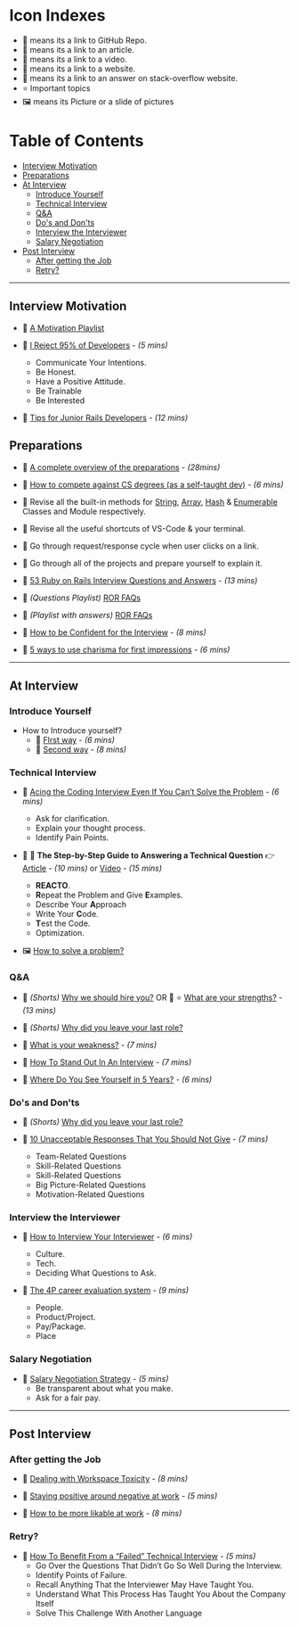 # Icon Indexes

- 📓 means its a link to GitHub Repo.
- 📃 means its a link to an article.
- 🎥 means its a link to a video.
- 🔖 means its a link to a website.
- 🙋 means its a link to an answer on stack-overflow website.
- ⭐ Important topics
- 🖼️ means its Picture or a slide of pictures

# Table of Contents

- [Interview Motivation](#interview-motivation)
- [Preparations](#preparations)
- [At Interview](#at-interview)
  - [Introduce Yourself](#introduce-yourself)
  - [Technical Interview](#technical-interview)
  - [Q&A](#qa)
  - [Do's and Don'ts](#dos-and-donts)
  - [Interview the Interviewer](#interview-the-interviewer)
  - [Salary Negotiation](#salary-negotiation)
- [Post Interview](#post-interview)
  - [After getting the Job](#after-getting-the-job)
  - [Retry?](#retry)

---

## Interview Motivation

- 🎥 [A Motivation Playlist](https://youtube.com/playlist?list=PL0ANbWdKRcgqBojON5gOp2JnWs4Hk7stw)

- 📃 [I Reject 95% of Developers](https://betterprogramming.pub/i-reject-95-of-developers-in-an-interview-heres-how-to-become-one-of-the-top-5-aebf70ac427f) - _(5 mins)_

  - Communicate Your Intentions.
  - Be Honest.
  - Have a Positive Attitude.
  - Be Trainable
  - Be Interested

- 🎥 [Tips for Junior Rails Developers](https://youtu.be/Q1yCuQZu7-0) - _(12 mins)_

## Preparations

- 🎥 [A complete overview of the preparations](https://youtu.be/nZNfSQKC-Yk) - _(28mins)_

- 🎥 [How to compete against CS degrees (as a self-taught dev)](https://youtu.be/xsL-5MhQWBk) - _(6 mins)_

- 🔖 Revise all the built-in methods for [String](https://ruby-doc.org/3.1.2/String.html), [Array](https://ruby-doc.org/3.1.2/Array.html), [Hash](https://ruby-doc.org/3.1.2/Hash.html) & [Enumerable](https://ruby-doc.org/3.1.2/Enumerable.html) Classes and Module respectively.

- 🔘 Revise all the useful shortcuts of VS-Code & your terminal.

- 🔘 Go through request/response cycle when user clicks on a link.

- 🔘 Go through all of the projects and prepare yourself to explain it.

- 📃 [53 Ruby on Rails Interview Questions and Answers](https://medium.com/ruby-daily/53-ruby-on-rails-interview-questions-and-answers-eb99eed1aeb7) - _(13 mins)_

- 🎥 _(Questions Playlist)_ [ROR FAQs](https://youtube.com/playlist?list=PL6SEI86zExmvCaLJMY9tFdP35NzCs2QdK)

- 🎥 _(Playlist with answers)_ [ROR FAQs](https://youtube.com/playlist?list=PL6SEI86zExmtPEhIPXhqLAScDURdT5z19)

- 🎥 [How to be Confident for the Interview](https://youtu.be/NA5_WyR6xYM) - _(8 mins)_

- 🎥 [5 ways to use charisma for first impressions](https://youtu.be/hUqhZtij7fQ?t=181) - _(6 mins)_

---

## At Interview

### Introduce Yourself

- How to Introduce yourself?
  - 🎥 [FIrst way](https://youtu.be/N1Ak5RSAFww) - _(6 mins)_
  - 🎥 [Second way](https://youtu.be/TiVq6ADO7XU) - _(8 mins)_

### Technical Interview

- 📃 [Acing the Coding Interview Even If You Can’t Solve the Problem](https://betterprogramming.pub/acing-the-coding-interview-even-if-you-cant-solve-the-problem-91a950947226) - _(6 mins)_

  - Ask for clarification.
  - Explain your thought process.
  - Identify Pain Points.

- 📃 🎥 **The Step-by-Step Guide to Answering a Technical Question** 👉 [Article](https://betterprogramming.pub/the-step-by-step-guide-to-answering-a-technical-question-in-a-coding-interview-37928490d4e2) - _(10 mins)_ or [Video](https://youtu.be/DIR_rxusO8Q) - _(15 mins)_

  - **REACTO**.
  - **R**epeat the Problem and Give **E**xamples.
  - Describe Your **A**pproach
  - Write Your **C**ode.
  - **T**est the Code.
  - Optimization.

- 🖼️ [How to solve a problem?](https://photos.app.goo.gl/4NUBcGd9x9khsRkU6)

### Q&A

- 🎥 _(Shorts)_ [Why we should hire you?](https://youtube.com/shorts/t2Y1TVBL3JU?feature=share)
  OR
  🎥 ⭐ [What are your strengths?](https://youtu.be/E5Gt2W9zKJE) - _(13 mins)_

- 🎥 _(Shorts)_ [Why did you leave your last role?](https://youtu.be/Rz8I7RI2WWw)

- 🎥 [What is your weakness?](https://youtu.be/crJiaNQ2dv8) - _(7 mins)_

- 🎥 [How To Stand Out In An Interview](https://youtu.be/UXaLyy1twaE) - _(7 mins)_

- 🎥 [Where Do You See Yourself in 5 Years?](https://youtu.be/gGU3TunJqH0) - _(6 mins)_

### Do's and Don'ts

- 🎥 _(Shorts)_ [Why did you leave your last role?](https://youtu.be/Rz8I7RI2WWw)

- 📃 [10 Unacceptable Responses That You Should Not Give](https://betterprogramming.pub/10-unacceptable-responses-that-you-should-not-give-at-a-job-interview-b6f0d78c23e3) - _(7 mins)_
  - Team-Related Questions
  - Skill-Related Questions
  - Skill-Related Questions
  - Big Picture-Related Questions
  - Motivation-Related Questions

### Interview the Interviewer

- 📃 [How to Interview Your Interviewer](https://betterprogramming.pub/software-engineer-interview-interview-your-interviewer-4964257b3c4) - _(6 mins)_

  - Culture.
  - Tech.
  - Deciding What Questions to Ask.

- 📃 [The 4P career evaluation system](https://alexewerlof.medium.com/the-four-p-s-of-career-search-6380a61cc961) - _(9 mins)_
  - People.
  - Product/Project.
  - Pay/Package.
  - Place

### Salary Negotiation

- 📃 [Salary Negotiation Strategy](https://alexewerlof.medium.com/my-salary-negotiation-strategy-4c67419ccbcd) - _(5 mins)_
  - Be transparent about what you make.
  - Ask for a fair pay.

---

## Post Interview

### After getting the Job

- 🎥 [Dealing with Workspace Toxicity](https://youtu.be/nwPTrXTT7J0) - _(8 mins)_

- 🎥 [Staying positive around negative at work](https://youtu.be/8yL_LaRnj7U) - _(5 mins)_

- 🎥 [How to be more likable at work](https://youtu.be/Kjd31FdTTEM) - _(8 mins)_

### Retry?

- 📃 [How To Benefit From a “Failed” Technical Interview](https://betterprogramming.pub/actionable-steps-after-coding-interview-2e904c0cc3af) - _(5 mins)_
  - Go Over the Questions That Didn’t Go So Well During the Interview.
  - Identify Points of Failure.
  - Recall Anything That the Interviewer May Have Taught You.
  - Understand What This Process Has Taught You About the Company Itself
  - Solve This Challenge With Another Language
